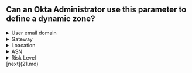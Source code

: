 ## Can an Okta Administrator use this parameter to define a dynamic zone?

<details>
  <summary>User email domain</summary>
<p>
  No
</p>
</details>

<details>
  <summary>Gateway</summary>
<p>
  No
</p>
</details>

<details>
  <summary>Loacation</summary>
<p>
  Yes
</p>
</details>

<details>
  <summary>ASN</summary>
<p>
  Yes
</p>
</details>
<details>
  <summary>Risk Level</summary>
<p>
  No
</p>
</details>
[next](21.md)
